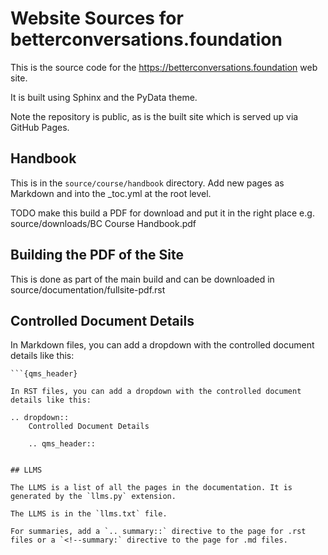 # Website Sources for betterconversations.foundation 

This is the source code for the https://betterconversations.foundation web site. 

It is built using Sphinx and the PyData theme.

Note the repository is public, as is the built site which is served up via GitHub Pages. 

## Handbook

This is in the `source/course/handbook` directory. Add new pages as Markdown and into the _toc.yml at the root level. 

TODO make this build a PDF for download and put it in the right place e.g. source/downloads/BC Course Handbook.pdf

## Building the PDF of the Site

This is done as part of the main build and can be downloaded in source/documentation/fullsite-pdf.rst


## Controlled Document Details

In Markdown files, you can add a dropdown with the controlled document details like this:

```{dropdown} Controlled Document Details
```{qms_header}

In RST files, you can add a dropdown with the controlled document details like this:

.. dropdown::
    Controlled Document Details

    .. qms_header::


## LLMS

The LLMS is a list of all the pages in the documentation. It is generated by the `llms.py` extension.

The LLMS is in the `llms.txt` file.

For summaries, add a `.. summary::` directive to the page for .rst files or a `<!--summary:` directive to the page for .md files.